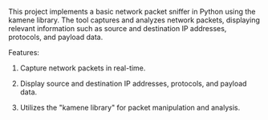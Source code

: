 This project implements a basic network packet sniffer in Python using the kamene library. The tool captures and analyzes network packets, displaying relevant information such as source and destination IP addresses, protocols, and payload data.

Features:

1. Capture network packets in real-time.

2. Display source and destination IP addresses, protocols, and payload data.

3. Utilizes the "kamene library" for packet manipulation and analysis.
